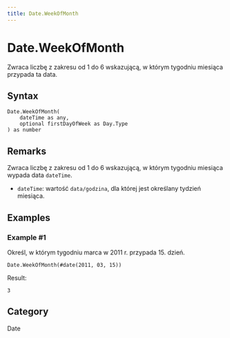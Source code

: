 ```yaml
---
title: Date.WeekOfMonth
---
```


# Date.WeekOfMonth


Zwraca liczbę z zakresu od 1 do 6 wskazującą, w którym tygodniu miesiąca przypada ta data.


## Syntax

```powerquery
Date.WeekOfMonth(
    dateTime as any,
    optional firstDayOfWeek as Day.Type
) as number
```


## Remarks

Zwraca liczbę z zakresu od 1 do 6 wskazującą, w którym tygodniu miesiąca wypada data <code>dateTime</code>. <ul> <li><code>dateTime</code>: wartość <code>data/godzina</code>, dla której jest określany tydzień miesiąca.</li></ul>


## Examples

### Example #1 
Określ, w którym tygodniu marca w 2011 r. przypada 15. dzień.
```powerquery
Date.WeekOfMonth(#date(2011, 03, 15))
```

Result: 
```powerquery
3
```




## Category
Date
